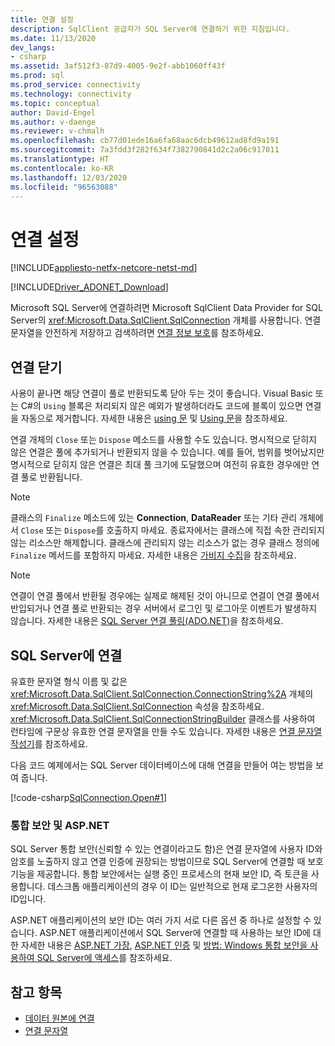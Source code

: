 ```yaml
---
title: 연결 설정
description: SqlClient 공급자가 SQL Server에 연결하기 위한 지침입니다.
ms.date: 11/13/2020
dev_langs:
- csharp
ms.assetid: 3af512f3-87d9-4005-9e2f-abb1060ff43f
ms.prod: sql
ms.prod_service: connectivity
ms.technology: connectivity
ms.topic: conceptual
author: David-Engel
ms.author: v-daenge
ms.reviewer: v-chmalh
ms.openlocfilehash: cb77d01ede16a6fa68aac6dcb49612ad8fd9a191
ms.sourcegitcommit: 7a3fdd3f282f634f7382790841d2c2a06c917011
ms.translationtype: HT
ms.contentlocale: ko-KR
ms.lasthandoff: 12/03/2020
ms.locfileid: "96563088"
---
```

# <a name="establishing-connection"></a>연결 설정

[!INCLUDE[appliesto-netfx-netcore-netst-md](../../includes/appliesto-netfx-netcore-netst-md.md)]

[!INCLUDE[Driver_ADONET_Download](../../includes/driver_adonet_download.md)]

Microsoft SQL Server에 연결하려면 Microsoft SqlClient Data Provider for SQL Server의 <xref:Microsoft.Data.SqlClient.SqlConnection> 개체를 사용합니다. 연결 문자열을 안전하게 저장하고 검색하려면 [연결 정보 보호](protecting-connection-information.md)를 참조하세요.

## <a name="closing-connections"></a>연결 닫기

사용이 끝나면 해당 연결이 풀로 반환되도록 닫아 두는 것이 좋습니다. Visual Basic 또는 C#의 `Using` 블록은 처리되지 않은 예외가 발생하더라도 코드에 블록이 있으면 연결을 자동으로 제거합니다. 자세한 내용은 [using 문](/dotnet/csharp/language-reference/keywords/using-statement) 및 [Using 문](/dotnet/visual-basic/language-reference/statements/using-statement)을 참조하세요.

연결 개체의 `Close` 또는 `Dispose` 메소드를 사용할 수도 있습니다. 명시적으로 닫히지 않은 연결은 풀에 추가되거나 반환되지 않을 수 있습니다. 예를 들어, 범위를 벗어났지만 명시적으로 닫히지 않은 연결은 최대 풀 크기에 도달했으며 여전히 유효한 경우에만 연결 풀로 반환됩니다.

> [!NOTE]
> 클래스의 `Finalize` 메소드에 있는 **Connection**, **DataReader** 또는 기타 관리 개체에서 `Close` 또는 `Dispose`를 호출하지 마세요. 종료자에서는 클래스에 직접 속한 관리되지 않는 리소스만 해제합니다. 클래스에 관리되지 않는 리소스가 없는 경우 클래스 정의에 `Finalize` 메서드를 포함하지 마세요. 자세한 내용은 [가비지 수집](/dotnet/standard/garbage-collection/index)을 참조하세요.

> [!NOTE]
> 연결이 연결 풀에서 반환될 경우에는 실제로 해제된 것이 아니므로 연결이 연결 풀에서 반입되거나 연결 풀로 반환되는 경우 서버에서 로그인 및 로그아웃 이벤트가 발생하지 않습니다. 자세한 내용은 [SQL Server 연결 풀링(ADO.NET)](sql-server-connection-pooling.md)을 참조하세요.

## <a name="connecting-to-sql-server"></a>SQL Server에 연결

유효한 문자열 형식 이름 및 값은 <xref:Microsoft.Data.SqlClient.SqlConnection.ConnectionString%2A> 개체의 <xref:Microsoft.Data.SqlClient.SqlConnection> 속성을 참조하세요. <xref:Microsoft.Data.SqlClient.SqlConnectionStringBuilder> 클래스를 사용하여 런타임에 구문상 유효한 연결 문자열을 만들 수도 있습니다. 자세한 내용은 [연결 문자열 작성기](connection-string-builders.md)를 참조하세요.

다음 코드 예제에서는 SQL Server 데이터베이스에 대해 연결을 만들어 여는 방법을 보여 줍니다.

[!code-csharp[SqlConnection.Open#1](~/../sqlclient/doc/samples/SqlConnection_Open.cs#1)]

### <a name="integrated-security-and-aspnet"></a>통합 보안 및 ASP.NET

SQL Server 통합 보안(신뢰할 수 있는 연결이라고도 함)은 연결 문자열에 사용자 ID와 암호를 노출하지 않고 연결 인증에 권장되는 방법이므로 SQL Server에 연결할 때 보호 기능을 제공합니다. 통합 보안에서는 실행 중인 프로세스의 현재 보안 ID, 즉 토큰을 사용합니다. 데스크톱 애플리케이션의 경우 이 ID는 일반적으로 현재 로그온한 사용자의 ID입니다.

ASP.NET 애플리케이션의 보안 ID는 여러 가지 서로 다른 옵션 중 하나로 설정할 수 있습니다. ASP.NET 애플리케이션에서 SQL Server에 연결할 때 사용하는 보안 ID에 대한 자세한 내용은 [ASP.NET 가장](/previous-versions/aspnet/xh507fc5(v=vs.100)), [ASP.NET 인증](/previous-versions/aspnet/eeyk640h(v=vs.100)) 및 [방법: Windows 통합 보안을 사용하여 SQL Server에 액세스](/previous-versions/aspnet/bsz5788z(v=vs.100))를 참조하세요.

## <a name="see-also"></a>참고 항목

- [데이터 원본에 연결](connecting-to-data-source.md)
- [연결 문자열](connection-strings.md)
